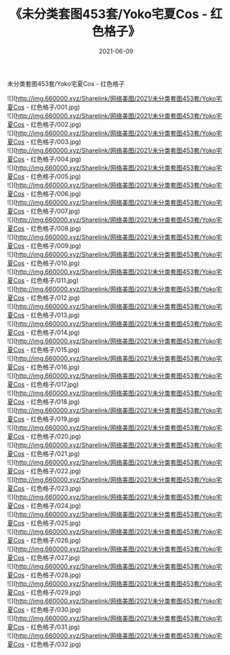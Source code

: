 ﻿---
layout: post
title:  《未分类套图453套/Yoko宅夏Cos - 红色格子》
date:   2021-06-09
img: http://img.660000.xyz/Sharelink/网络美图/2021/未分类套图453套/Yoko宅夏Cos - 红色格子/000.jpg
categories: [美女, 清纯, 唯美]
---

未分类套图453套/Yoko宅夏Cos - 红色格子

 ![](http://img.660000.xyz/Sharelink/网络美图/2021/未分类套图453套/Yoko宅夏Cos - 红色格子/001.jpg) <br>![](http://img.660000.xyz/Sharelink/网络美图/2021/未分类套图453套/Yoko宅夏Cos - 红色格子/002.jpg) <br>![](http://img.660000.xyz/Sharelink/网络美图/2021/未分类套图453套/Yoko宅夏Cos - 红色格子/003.jpg) <br>![](http://img.660000.xyz/Sharelink/网络美图/2021/未分类套图453套/Yoko宅夏Cos - 红色格子/004.jpg) <br>![](http://img.660000.xyz/Sharelink/网络美图/2021/未分类套图453套/Yoko宅夏Cos - 红色格子/005.jpg) <br>![](http://img.660000.xyz/Sharelink/网络美图/2021/未分类套图453套/Yoko宅夏Cos - 红色格子/006.jpg) <br>![](http://img.660000.xyz/Sharelink/网络美图/2021/未分类套图453套/Yoko宅夏Cos - 红色格子/007.jpg) <br>![](http://img.660000.xyz/Sharelink/网络美图/2021/未分类套图453套/Yoko宅夏Cos - 红色格子/008.jpg) <br>![](http://img.660000.xyz/Sharelink/网络美图/2021/未分类套图453套/Yoko宅夏Cos - 红色格子/009.jpg) <br>![](http://img.660000.xyz/Sharelink/网络美图/2021/未分类套图453套/Yoko宅夏Cos - 红色格子/010.jpg) <br>![](http://img.660000.xyz/Sharelink/网络美图/2021/未分类套图453套/Yoko宅夏Cos - 红色格子/011.jpg) <br>![](http://img.660000.xyz/Sharelink/网络美图/2021/未分类套图453套/Yoko宅夏Cos - 红色格子/012.jpg) <br>![](http://img.660000.xyz/Sharelink/网络美图/2021/未分类套图453套/Yoko宅夏Cos - 红色格子/013.jpg) <br>![](http://img.660000.xyz/Sharelink/网络美图/2021/未分类套图453套/Yoko宅夏Cos - 红色格子/014.jpg) <br>![](http://img.660000.xyz/Sharelink/网络美图/2021/未分类套图453套/Yoko宅夏Cos - 红色格子/015.jpg) <br>![](http://img.660000.xyz/Sharelink/网络美图/2021/未分类套图453套/Yoko宅夏Cos - 红色格子/016.jpg) <br>![](http://img.660000.xyz/Sharelink/网络美图/2021/未分类套图453套/Yoko宅夏Cos - 红色格子/017.jpg) <br>![](http://img.660000.xyz/Sharelink/网络美图/2021/未分类套图453套/Yoko宅夏Cos - 红色格子/018.jpg) <br>![](http://img.660000.xyz/Sharelink/网络美图/2021/未分类套图453套/Yoko宅夏Cos - 红色格子/019.jpg) <br>![](http://img.660000.xyz/Sharelink/网络美图/2021/未分类套图453套/Yoko宅夏Cos - 红色格子/020.jpg) <br>![](http://img.660000.xyz/Sharelink/网络美图/2021/未分类套图453套/Yoko宅夏Cos - 红色格子/021.jpg) <br>![](http://img.660000.xyz/Sharelink/网络美图/2021/未分类套图453套/Yoko宅夏Cos - 红色格子/022.jpg) <br>![](http://img.660000.xyz/Sharelink/网络美图/2021/未分类套图453套/Yoko宅夏Cos - 红色格子/023.jpg) <br>![](http://img.660000.xyz/Sharelink/网络美图/2021/未分类套图453套/Yoko宅夏Cos - 红色格子/024.jpg) <br>![](http://img.660000.xyz/Sharelink/网络美图/2021/未分类套图453套/Yoko宅夏Cos - 红色格子/025.jpg) <br>![](http://img.660000.xyz/Sharelink/网络美图/2021/未分类套图453套/Yoko宅夏Cos - 红色格子/026.jpg) <br>![](http://img.660000.xyz/Sharelink/网络美图/2021/未分类套图453套/Yoko宅夏Cos - 红色格子/027.jpg) <br>![](http://img.660000.xyz/Sharelink/网络美图/2021/未分类套图453套/Yoko宅夏Cos - 红色格子/028.jpg) <br>![](http://img.660000.xyz/Sharelink/网络美图/2021/未分类套图453套/Yoko宅夏Cos - 红色格子/029.jpg) <br>![](http://img.660000.xyz/Sharelink/网络美图/2021/未分类套图453套/Yoko宅夏Cos - 红色格子/030.jpg) <br>![](http://img.660000.xyz/Sharelink/网络美图/2021/未分类套图453套/Yoko宅夏Cos - 红色格子/031.jpg) <br>![](http://img.660000.xyz/Sharelink/网络美图/2021/未分类套图453套/Yoko宅夏Cos - 红色格子/032.jpg) <br>